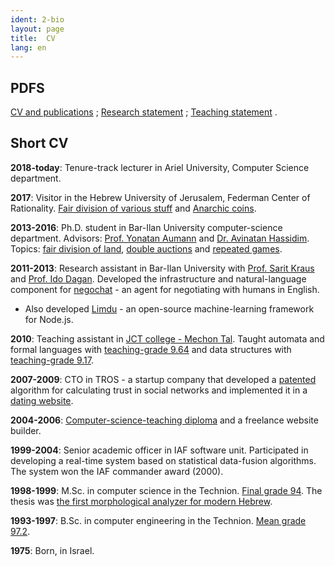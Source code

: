 ```yaml
---
ident: 2-bio
layout: page
title:  CV
lang: en
---
```

## PDFS
[CV and publications][cvpdf] ;
[Research statement][rs] ;
[Teaching statement][ts] .


## Short CV

**2018-today**: Tenure-track lecturer in Ariel University, Computer Science department.

**2017**: Visitor in the Hebrew University of Jerusalem, Federman Center of Rationality. [Fair division of various stuff][1] and [Anarchic coins][6].

**2013-2016**: Ph.D. student in Bar-Ilan University computer-science department.
Advisors: [Prof. Yonatan Aumann][ya] and [Dr. Avinatan Hassidim][ah].
Topics: [fair division of land][1], [double auctions][2] and [repeated games][3].

**2011-2013**: Research assistant in Bar-Ilan University
with [Prof. Sarit Kraus][sk] and [Prof. Ido Dagan][id]. Developed the infrastructure and natural-language component for
[negochat][4] - an agent for negotiating with humans in English.

* Also developed [Limdu][lim] - an open-source machine-learning framework for Node.js.

**2010**: Teaching assistant in [JCT college - Mechon Tal](http://www.jct.ac.il/en/tal-campus).
Taught automata and formal languages with [teaching-grade 9.64][afl] and data structures with [teaching-grade 9.17][dts].

**2007-2009**: CTO in TROS - a startup company that developed
a [patented][pat] algorithm for calculating trust in social networks
and implemented it in a [dating website][mzg].

**2004-2006**: [Computer-science-teaching diploma][grm] and a freelance website builder.

**1999-2004**: Senior academic officer in IAF software unit.
Participated in developing a real-time system based on statistical data-fusion algorithms.
The system won the IAF commander award (2000).

**1998-1999**: M.Sc. in computer science in the Technion.
[Final grade 94][grb]. The thesis was [the first morphological analyzer for
modern Hebrew][5].

**1993-1997**: B.Sc. in computer engineering in the Technion.
[Mean grade 97.2][gra].

**1975**: Born, in Israel.

[1]: {{site.baseurl}}/topics/{{page.lang}}/fairness
[2]: {{site.baseurl}}/topics/{{page.lang}}/auctions
[3]: {{site.baseurl}}/topics/{{page.lang}}/repeatedgames
[4]: {{site.baseurl}}/topics/{{page.lang}}/negochat
[5]: {{site.baseurl}}/topics/{{page.lang}}/hebnlp
[6]: {{site.baseurl}}/topics/{{page.lang}}/bitcoin
[afl]: {{site.baseurl}}/diplomas/TeachingFeedback_MechonTal_Automata.pdf
[dts]: {{site.baseurl}}/diplomas/TeachingFeedback_MechonTal_DataStructures.pdf
[gra]: {{site.baseurl}}/diplomas/toara_1.jpg
[grb]: {{site.baseurl}}/diplomas/toarb_1.jpg
[grm]: {{site.baseurl}}/diplomas/toarmore_2.jpg
[ya]: https://sites.google.com/site/aumannbiu/
[ah]: http://u.cs.biu.ac.il/~avinatan/
[sk]: http://u.cs.biu.ac.il/~sarit/
[id]: http://u.cs.biu.ac.il/~dagan/
[lim]: https://github.com/erelsgl/limdu
[pat]: http://appft.uspto.gov/netacgi/nph-Parser?Sect1=PTO2&Sect2=HITOFF&u=%2Fnetahtml%2FPTO%2Fsearch-adv.html&r=1&p=1&f=G&l=50&d=PG01&S1=20100010826.PGNR.&OS=DN/20100010826&RS=DN/20100010826
[mzg]: http://www.meezoog.com
[cvpdf]: {{site.baseurl}}/cv/Erel-Segal-Halevi-CV.pdf
[rs]: {{site.baseurl}}/cv/Erel-Segal-Halevi-Research-Statement.pdf
[ts]: {{site.baseurl}}/cv/Erel-Segal-Halevi-Teaching-Statement.pdf
